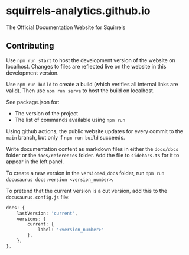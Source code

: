 # squirrels-analytics.github.io

The Official Documentation Website for Squirrels

## Contributing

Use `npm run start` to host the development version of the website on localhost. Changes to files are reflected live on the website in this development version.

Use `npm run build` to create a build (which verifies all internal links are valid). Then use `npm run serve` to host the build on localhost.

See package.json for:
- The version of the project
- The list of commands available using `npm run`

Using github actions, the public website updates for every commit to the `main` branch, but only if `npm run build` succeeds.

Write documentation content as markdown files in either the `docs/docs` folder or the `docs/references` folder. Add the file to `sidebars.ts` for it to appear in the left panel.

To create a new version in the `versioned_docs` folder, run `npm run docusaurus docs:version <version_number>`.

To pretend that the current version is a cut version, add this to the `docusaurus.config.js` file:

```ts
docs: {
    lastVersion: 'current',
    versions: {
        current: {
            label: '<version_number>'
        },
    },
},
```
